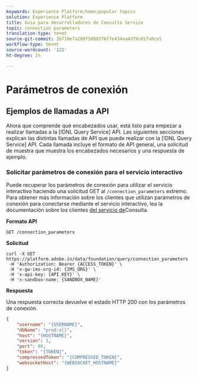 ```yaml
---
keywords: Experience Platform;home;popular topics
solution: Experience Platform
title: Guía para desarrolladores de Consulta Service
topic: connection parameters
translation-type: tm+mt
source-git-commit: 3b710e7a20975880376f7e434ea4d79c01fa0ce5
workflow-type: tm+mt
source-wordcount: '122'
ht-degree: 1%

---
```



# Parámetros de conexión

## Ejemplos de llamadas a API

Ahora que comprende qué encabezados usar, está listo para empezar a realizar llamadas a la [!DNL Query Service] API. Las siguientes secciones explican las distintas llamadas de API que puede realizar con la [!DNL Query Service] API. Cada llamada incluye el formato de API general, una solicitud de muestra que muestra los encabezados necesarios y una respuesta de ejemplo.

### Solicitar parámetros de conexión para el servicio interactivo

Puede recuperar los parámetros de conexión para utilizar el servicio [](../creating-queries/writing-queries.md) interactivo haciendo una solicitud GET al `/connection_parameters` extremo. Para obtener más información sobre los clientes que utilizan parámetros de conexión para conectarse mediante el servicio interactivo, lea la documentación sobre los clientes [del servicio de](../clients/overview.md)Consulta.

**Formato API**

```http
GET /connection_parameters
```

**Solicitud**

```shell
curl -X GET https://platform.adobe.io/data/foundation/query/connection_parameters
 -H 'Authorization: Bearer {ACCESS_TOKEN}' \
 -H 'x-gw-ims-org-id: {IMS_ORG}' \
 -H 'x-api-key: {API_KEY}' \
 -H 'x-sandbox-name: {SANDBOX_NAME}'
```

**Respuesta**

Una respuesta correcta devuelve el estado HTTP 200 con los parámetros de conexión.

```json
{
    "username": "{USERNAME}",
    "dbName": "prod:all",
    "host": "{HOSTNAME}",
    "version": 1,
    "port": 80,
    "token": "{TOKEN}",
    "compressedToken": "{COMPRESSED_TOKEN}",
    "websocketHost": "{WEBSOCKET_HOSTNAME}"
}
```
